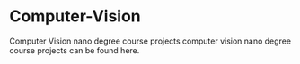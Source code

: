# Computer-Vision
Computer Vision nano degree course projects
computer vision nano degree course projects can be found here.  
